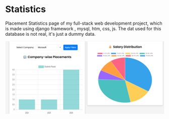 # Statistics
Placement Statistics page of my full-stack web development project, which is made using django framework , mysql, htm, css, js.
The dat used for this database is not real, it's just a dummy data.

![alt text](image-1.png)